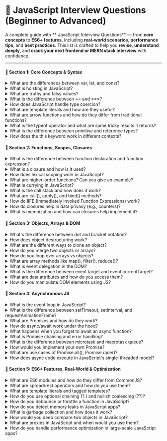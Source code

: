 # 📘 JavaScript Interview Questions (Beginner to Advanced)

A complete guide with ** JavaScript Interview Questions** — from **core concepts** to **ES6+ features**, including **real-world scenarios**, **performance tips**, and **best practices**. This list is crafted to help you **revise**, **understand deeply**, and **crack your next frontend or MERN stack interview** with confidence.

---
#### 🔹 Section 1: Core Concepts & Syntax
<details>
  <summary>What are the differences between var, let, and const?</summary>
</details>

<details>
  <summary>What is hoisting in JavaScript?</summary>
</details>

<details>
  <summary>What are truthy and falsy values?</summary>
</details>

<details>
  <summary>What is the difference between == and ===?</summary>
</details>

<details>
  <summary>How does JavaScript handle type coercion?</summary>
</details>

<details>
  <summary>What are template literals and how are they useful?</summary>
</details>

<details>
  <summary>What are arrow functions and how do they differ from traditional functions?</summary>
</details>

<details>
  <summary>What is the typeof operator and what are some tricky results it returns?</summary>
</details>

<details>
  <summary>What is the difference between primitive and reference types?</summary>
</details>

<details>
  <summary>How does the this keyword work in different contexts?</summary>
</details>


#### 🔹  Section 2: Functions, Scopes, Closures

<details>
  <summary>What is the difference between function declaration and function expression?</summary>
</details>

<details>
  <summary>What is a closure and how is it used?</summary>
</details>

<details>
  <summary>How does lexical scoping work in JavaScript?</summary>
</details>

<details>
  <summary>What are higher-order functions? Can you give an example?</summary>
</details>

<details>
  <summary>What is currying in JavaScript?</summary>
</details>

<details>
  <summary>What is the call stack and how does it work?</summary>
</details>

<details>
  <summary>What are call(), apply(), and bind() methods?</summary>
</details>

<details>
  <summary>How do IIFE (Immediately Invoked Function Expressions) work?</summary>
</details>

<details>
  <summary>How do closures help in data privacy (e.g., counters)?</summary>
</details>

<details>
  <summary>What is memoization and how can closures help implement it?</summary>
</details>

#### 🔹 Section 3: Objects, Arrays & DOM
<details>
  <summary>What's the difference between dot and bracket notation?</summary>
</details>

<details>
  <summary>How does object destructuring work?</summary>
</details>

<details>
  <summary>What are the different ways to clone an object?</summary>
</details>

<details>
  <summary>How do you merge two objects or arrays?</summary>
</details>

<details>
  <summary>How do you loop over arrays vs objects?</summary>
</details>

<details>
  <summary>What are array methods like map(), filter(), reduce()?</summary>
</details>

<details>
  <summary>What is event delegation in the DOM?</summary>
</details>

<details>
  <summary>What is the difference between event.target and event.currentTarget?</summary>
</details>

<details>
  <summary>What are data attributes and how do you access them?</summary>
</details>

<details>
  <summary>How do you manipulate DOM elements using JS?</summary>
</details>

#### 🔹 Section 4: Asynchronous JS
<details>
  <summary>What is the event loop in JavaScript?</summary>
</details>

<details>
  <summary>What is the difference between setTimeout, setInterval, and requestAnimationFrame?</summary>
</details>

<details>
  <summary>What are Promises and how do they work?</summary>
</details>

<details>
  <summary>How do async/await work under the hood?</summary>
</details>

<details>
  <summary>What happens when you forget to await an async function?</summary>
</details>

<details>
  <summary>What is Promise chaining and error handling?</summary>
</details>

<details>
  <summary>What is the difference between microtask and macrotask queue?</summary>
</details>

<details>
  <summary>How would you implement your own Promise?</summary>
</details>

<details>
  <summary>What are use cases of Promise.all(), Promise.race()?</summary>
</details>

<details>
  <summary>How does async code execute in JavaScript's single-threaded model?</summary>
</details>

#### 🔹 Section 5: ES6+ Features, Real-World & Optimization
<details>
  <summary>What are ES6 modules and how do they differ from CommonJS?</summary>
</details>

<details>
  <summary>What are spread/rest operators and how do you use them?</summary>
</details>

<details>
  <summary>What are template literals and tagged templates?</summary>
</details>

<details>
  <summary>How do you use optional chaining (?.) and nullish coalescing (??)?</summary>
</details>

<details>
  <summary>How do you debounce or throttle a function in JavaScript?</summary>
</details>

<details>
  <summary>How do you detect memory leaks in JavaScript apps?</summary>
</details>

<details>
  <summary>What is garbage collection and how does it work?</summary>
</details>

<details>
  <summary>How would you deep compare two objects in JavaScript?</summary>
</details>

<details>
  <summary>What are proxies in JavaScript and when would you use them?</summary>
</details>

<details>
  <summary>How do you handle performance optimization in large-scale JavaScript apps?</summary>
</details>

